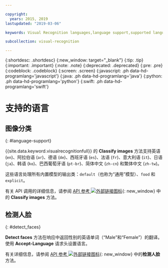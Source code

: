 ```yaml
---

copyright:
  years: 2015, 2019
lastupdated: "2019-03-06"

keywords: Visual Recognition languages,language support,supported languages

subcollection: visual-recognition

---
```


{:shortdesc: .shortdesc}
{:new_window: target="_blank"}
{:tip: .tip}
{:important: .important}
{:note: .note}
{:deprecated: .deprecated}
{:pre: .pre}
{:codeblock: .codeblock}
{:screen: .screen}
{:javascript: .ph data-hd-programlang='javascript'}
{:java: .ph data-hd-programlang='java'}
{:python: .ph data-hd-programlang='python'}
{:swift: .ph data-hd-programlang='swift'}

# 支持的语言

## 图像分类
{: #language-support}

{{site.data.keyword.visualrecognitionfull}} 的 **Classify images** 方法支持英语 (`en`)、阿拉伯语 (`ar`)、德语 (`de`)、西班牙语 (`es`)、法语 (`fr`)、意大利语 (`it`)、日语 (`ja`)、韩语 (`ko`)、巴西葡萄牙语 (`pt-br`)、简体中文 (`zh-cn`) 和繁体中文 (`zh-tw`)。

这些语言处理所有内置模型的输出类：`default`（也称为“通用”模型）、`food` 和 `explicit`。

有关 API 调用的详细信息，请参阅 [API 参考 ![外部链接图标](../../icons/launch-glyph.svg "外部链接图标")](https://{DomainName}/apidocs/visual-recognition/#classify-images){: new_window} 中的 **Classify images** 方法。

## 检测人脸
{: #detect_faces}

**Detect faces** 方法在响应中返回性别的英语单词（“Male”和“Female”）的翻译。使用 **Accept-Language** 请求头设置语言。

有关详细信息，请参阅 [API 参考 ![外部链接图标](../../icons/launch-glyph.svg "外部链接图标")](https://{DomainName}/apidocs/visual-recognition/#detect-faces-in-images){: new_window} 中的**检测人脸**方法。
